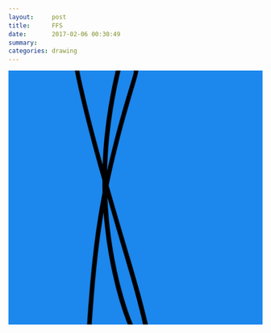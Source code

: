 ```yaml
---
layout:     post
title:      FFS
date:       2017-02-06 00:30:49
summary:    
categories: drawing
---
```

![FFS](/images/diary/FFS.png "It's 2017 now.")
